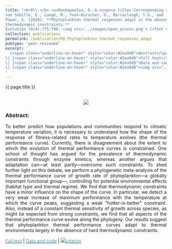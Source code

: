 ```yaml
---
title: "<b>9\\.</b> <u>Kontopoulos, D.-G.<sup><a title='Corresponding author'>✉</a></sup></u>, 
van Sebille, E., Lange, M., Yvon-Durocher, G., Barraclough, T.G., and 
Pawar, S. (2020). **Phytoplankton thermal responses adapt in the absence of hard 
thermodynamic constraints.** 
Evolution 74(4):775-790. <img src='../images/open_access.png'> [<font color = 'green'>Top Cited Article 2020-2021 in Evolution</font>]"
collection: publications
permalink: /publication/09_Phytoplankton_thermal_responses_adapt
pubtype: 'peer-reviewed'
excerpt: '
  [<span class="underline-on-hover" style="color:#2ea9d8">Abstract</span>](../publication/09_Phytoplankton_thermal_responses_adapt)
\| [<span class="underline-on-hover" style="color:#2ea9d8">Full text</span>](https://doi.org/10.1111/evo.13946)
\| [<span class="underline-on-hover" style="color:#2ea9d8">Data and code</span>](https://doi.org/10.5061/dryad.63xsj3tzv)
\| [<span class="underline-on-hover" style="color:#2ea9d8"><img src="../images/bibtex.svg">citation</span>](../bibtex/9_Phytoplankton_thermal_responses_adapt.bib)
'
---
```


{{ page.title }}<br>
<br><center><img src="../images/publications/thermodynamic_constraints_TPC.png"></center>

### Abstract:

<p style='text-align: justify;'>
To better predict how populations and communities respond to climatic 
temperature variation, it is necessary to understand how the shape of 
the response of fitness-related rates to temperature evolves (the 
thermal performance curve). Currently, there is disagreement about the 
extent to which the evolution of thermal performance curves is constrained. 
One school of thought has argued for the prevalence of thermodynamic 
constraints through enzyme kinetics, whereas another argues that 
adaptation can&mdash;at least partly&mdash;overcome such constraints. To shed 
further light on this debate, we perform a phylogenetic meta-analysis 
of the thermal performance curve of growth rate of phytoplankton&mdash;a 
globally important functional group&mdash;, controlling for potential 
environmental effects (habitat type and thermal regime). We find that thermodynamic constraints have a 
minor influence on the shape of the curve. In particular, we detect a 
very weak increase of maximum performance with the temperature at 
which the curve peaks, suggesting a weak "hotter-is-better" constraint. 
Also, instead of a constant thermal sensitivity of growth across species, 
as might be expected from strong constraints, we find that all aspects of 
the thermal performance curve evolve along the phylogeny. Our results suggest 
that phytoplankton thermal performance curves adapt to thermal 
environments largely in the absence of hard thermodynamic constraints.
</p>

[<span class="underline-on-hover" style="color:#2ea9d8">Full text</span>](https://doi.org/10.1111/evo.13946)
\| [<span class="underline-on-hover" style="color:#2ea9d8">Data and code</span>](https://doi.org/10.5061/dryad.63xsj3tzv)
\| [<span class="underline-on-hover" style="color:#2ea9d8"><img src="../images/bibtex.svg">citation</span>](../bibtex/9_Phytoplankton_thermal_responses_adapt.bib)
